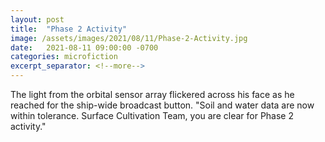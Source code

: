 ```yaml
---
layout: post
title:  "Phase 2 Activity"
image: /assets/images/2021/08/11/Phase-2-Activity.jpg
date:   2021-08-11 09:00:00 -0700
categories: microfiction
excerpt_separator: <!--more-->
---
```

The light from the orbital sensor array flickered across his face as he reached for the ship-wide broadcast button. "Soil and water data are now within tolerance. Surface Cultivation Team, you are clear for Phase 2 activity."